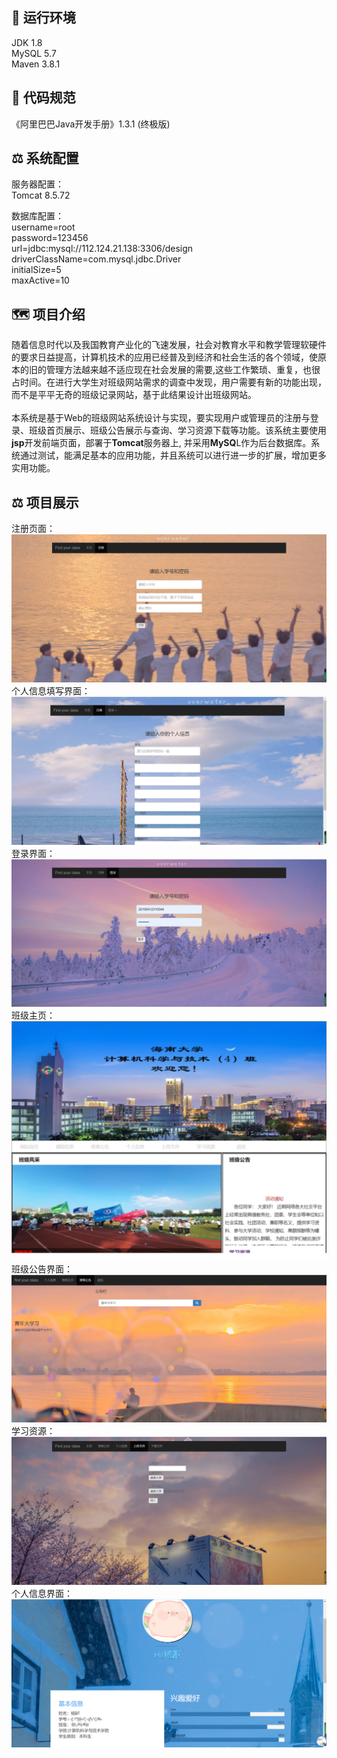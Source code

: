 ## :carousel_horse: 运行环境
JDK 1.8 </br>
MySQL 5.7 </br>
Maven 3.8.1 </br>
## :eagle: 代码规范
《阿里巴巴Java开发手册》1.3.1 (终极版)
## :balance_scale: 系统配置
服务器配置：</br>
Tomcat 8.5.72

数据库配置：</br>
username=root</br>
password=123456</br>
url=jdbc:mysql://112.124.21.138:3306/design</br>
driverClassName=com.mysql.jdbc.Driver</br>
initialSize=5</br>
maxActive=10</br>

## :world_map: 项目介绍 
随着信息时代以及我国教育产业化的飞速发展，社会对教育水平和教学管理软硬件的要求日益提高，计算机技术的应用已经普及到经济和社会生活的各个领域，使原本的旧的管理方法越来越不适应现在社会发展的需要,这些工作繁琐、重复，也很占时间。在进行大学生对班级网站需求的调查中发现，用户需要有新的功能出现，而不是平平无奇的班级记录网站，基于此结果设计出班级网站。</br></br>
本系统是基于Web的班级网站系统设计与实现，要实现用户或管理员的注册与登录、班级首页展示、班级公告展示与查询、学习资源下载等功能。该系统主要使用**jsp**开发前端页面，部署于**Tomcat**服务器上, 并采用**MySQ**L作为后台数据库。系统通过测试，能满足基本的应用功能，并且系统可以进行进一步的扩展，增加更多实用功能。
## :balance_scale: 项目展示  
注册页面：</br>
![image](https://github.com/wzy6432/ClassWebsite/blob/main/project-show/注册页面.png)</br>
个人信息填写界面：</br>
![image](https://github.com/wzy6432/ClassWebsite/blob/main/project-show/个人信息填写页面.png)</br>
登录界面：</br>
![image](https://github.com/wzy6432/ClassWebsite/blob/main/project-show/登录页面.png)</br>
班级主页：</br>
![image](https://github.com/wzy6432/ClassWebsite/blob/main/project-show/班级主页面.png)</br>
班级公告界面：</br>
![image](https://github.com/wzy6432/ClassWebsite/blob/main/project-show/班级公告页面.png)</br>
学习资源：</br>
![image](https://github.com/wzy6432/ClassWebsite/blob/main/project-show/学习资源上传和下载界面.png)</br>
个人信息界面：</br>
![image](https://github.com/wzy6432/ClassWebsite/blob/main/project-show/个人信息界面1.png)</br>
